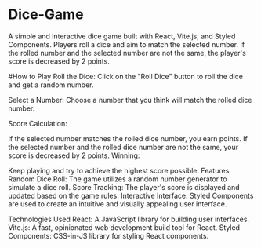 # Dice-Game
A simple and interactive dice game built with React, Vite.js, and Styled Components. Players roll a dice and aim to match the selected number. If the rolled number and the selected number are not the same, the player's score is decreased by 2 points.

#How to Play
Roll the Dice: Click on the "Roll Dice" button to roll the dice and get a random number.

Select a Number: Choose a number that you think will match the rolled dice number.

Score Calculation:

If the selected number matches the rolled dice number, you earn points.
If the selected number and the rolled dice number are not the same, your score is decreased by 2 points.
Winning:

Keep playing and try to achieve the highest score possible.
Features
Random Dice Roll: The game utilizes a random number generator to simulate a dice roll.
Score Tracking: The player's score is displayed and updated based on the game rules.
Interactive Interface: Styled Components are used to create an intuitive and visually appealing user interface.




Technologies Used
React: A JavaScript library for building user interfaces.
Vite.js: A fast, opinionated web development build tool for React.
Styled Components: CSS-in-JS library for styling React components.

